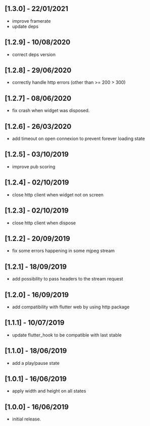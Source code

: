 ## [1.3.0] - 22/01/2021

* improve framerate
* update deps

## [1.2.9] - 10/08/2020

* correct deps version

## [1.2.8] - 29/06/2020

* correctly handle http errors (other than >= 200 > 300)

## [1.2.7] - 08/06/2020

* fix crash when widget was disposed.

## [1.2.6] - 26/03/2020

* add timeout on open connexion to prevent forever loading state

## [1.2.5] - 03/10/2019

* improve pub scoring 

## [1.2.4] - 02/10/2019

* close http client when widget not on screen

## [1.2.3] - 02/10/2019

* close http client when dispose 

## [1.2.2] - 20/09/2019

* fix some errors happening in some mjpeg stream 

## [1.2.1] - 18/09/2019

* add possibility to pass headers to the stream request

## [1.2.0] - 16/09/2019

* add compatibility with flutter web by using http package

## [1.1.1] - 10/07/2019

* update flutter_hook to be compatible with last stable

## [1.1.0] - 18/06/2019

* add a play/pause state

## [1.0.1] - 16/06/2019

* apply width and height on all states

## [1.0.0] - 16/06/2019

* initial release.
